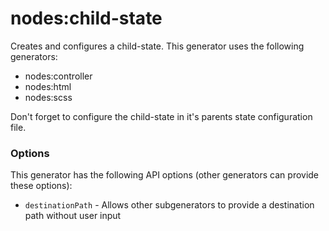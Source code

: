 # nodes:child-state

Creates and configures a child-state. This generator uses the following generators:

* nodes:controller
* nodes:html
* nodes:scss

Don't forget to configure the child-state in it's parents state configuration file.

### Options

This generator has the following API options (other generators can provide these options):

* `destinationPath` - Allows other subgenerators to provide a destination path without user input